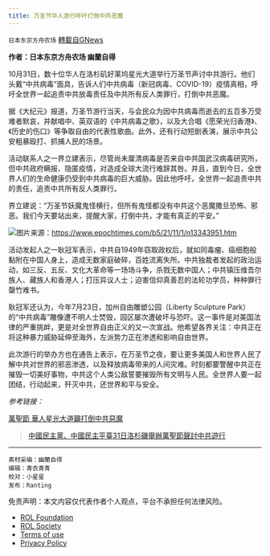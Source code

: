 ```yaml
---
title: 万圣节华人游行呼吁打倒中共恶魔
---
```

`日本东京方舟农场` [轉載自GNews](https://gnews.org/zh-hans/1635029/)

**作者：日本东京方舟农场 幽蘭自得**

10月31日，数十位华人在洛杉矶好莱坞星光大道举行万圣节声讨中共游行。他们头戴“中共病毒”面具，告诉人们中共病毒（新冠病毒、COVID-19）疫情真相，呼吁全世界一起追责中共放毒责任及中共所有反人类罪行，打倒中共恶魔。

据《大纪元》报道，万圣节游行当天，与会民众为因中共病毒而逝去的五百多万受难者默哀，并献唱中、英双语的《中共病毒之歌》，以及大合唱《愿荣光归香港》、《历史的伤口》等争取自由的代表性歌曲。此外，还有行动短剧表演，展示中共公安粗暴殴打、抓捕人民的场景。

活动联系人之一界立建表示，尽管尚未厘清病毒是否来自中共国武汉病毒研究所，但中共政府瞒报、隐匿疫情，对造成全球大流行难辞其咎。并且，直到今日，全世界人们的生命健康仍受到中共病毒的巨大威胁。因此他呼吁，全世界一起追责中共的责任，追责中共所有反人类罪行。

界立建说：“万圣节妖魔鬼怪横行，但所有鬼怪都没有中共这个恶魔撒旦恐怖、邪恶。我们今天要站出来，提醒大家，打倒中共，才能有真正的平安。”

![](https://assets.gnews.org/wp-content/uploads/2021/11/图片1-4.jpg)图片来源：https://www.epochtimes.com/b5/21/11/1/n13343951.htm

活动发起人之一耿冠军表示，中共自1949年窃取政权后，就如同毒瘤、癌细胞般黏附在中国人身上，造成无数家庭破碎，百姓流离失所。中共独裁者发起的政治运动，如三反、五反、文化大革命等一场场斗争，杀戮无数中国人；中共镇压维吾尔族人、藏族人和香港人；打压异议人士；迫害信仰真善忍的法轮功学员，种种罪行罄竹难书。

耿冠军还认为，今年7月23日，加州自由雕塑公园（Liberty Sculpture Park）的“中共病毒”雕像遭不明人士焚毁，园区屡次遭破坏与恐吓。这一事件是对美国法律的严重挑衅，更是对全世界自由正义的又一次宣战。他希望各界关注：中共正在将这种暴力威胁延伸至海外，左派势力正在渗透和影响自由世界。

此次游行的举办方也在通告上表示，在万圣节之夜，要让更多美国人和世界人民了解中共对世界的邪恶渗透，以及释放病毒带来的人间灾难。时刻都要警醒中共正在摧毁一切美好事物，中共这个人类公敌誓要摧毁所有文明与人民。全世界人要一起团结，行动起来，歼灭中共，还世界和平与安全。

*参考链接：*

[萬聖節 華人星光大道籲打倒中共惡魔](https://www.epochtimes.com/b5/21/11/1/n13343951.htm)



> [中國民主黨、中國民主平臺31日洛杉磯舉辦萬聖節聲討中共遊行](https://www.taiwanjustice.net/2021/10/28/%e4%b8%ad%e5%9c%8b%e6%b0%91%e4%b8%bb%e9%bb%a8%e3%80%81%e4%b8%ad%e5%9c%8b%e6%b0%91%e4%b8%bb%e5%b9%b3%e8%87%ba31%e6%97%a5%e6%b4%9b%e6%9d%89%e7%a3%af%e8%88%89%e8%be%a6%e8%90%ac%e8%81%96%e7%af%80%e8%81%b2/)



* * *


```
素材采编：幽蘭自得
编辑：青衣青青
校对：小星星
发布：Ranting
```




 

免责声明：本文内容仅代表作者个人观点，平台不承担任何法律风险。

- [ROL Foundation](https://rolfoundation.org/)
- [ROL Society](https://rolsociety.org/)
- [Terms of use](https://gnews.org/terms-of-use-3/)
- [Privacy Policy](https://gnews.org/privacy-policy/)
